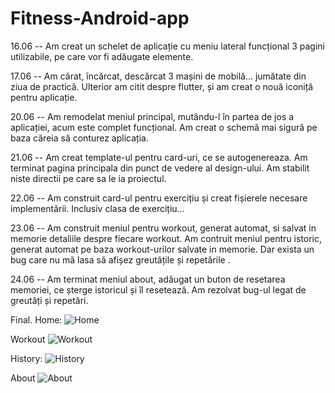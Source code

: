 # Fitness-Android-app

16.06 -- Am creat un schelet de aplicație cu meniu lateral funcțional
		3 pagini utilizabile, pe care vor fi adăugate elemente.
		
17.06 -- Am cărat, încărcat, descărcat 3 mașini de mobilă... jumătate din ziua de practică.
		Ulterior am citit despre flutter, și am creat o nouă iconiță pentru aplicație.

20.06 -- Am remodelat meniul principal, mutându-l în partea de jos a aplicației, acum este complet funcțional. 
		Am creat o schemă mai sigură pe baza căreia să conturez aplicația.

21.06 -- Am creat template-ul pentru card-uri, ce se autogenereaza.
		Am terminat pagina principala din punct de vedere al design-ului.
		Am stabilit niste directii pe care sa le ia proiectul.

22.06 -- Am construit card-ul pentru exercițiu și creat fișierele necesare implementării.
		Inclusiv clasa de exercițiu...

23.06 -- Am construit meniul pentru workout, generat automat, si salvat in memorie detaliile despre fiecare workout.
		Am contruit meniul pentru istoric, generat automat pe baza workout-urilor salvate in memorie. Dar exista un bug
		 care nu mă lasa să afișez greutățile și repetările .

24.06 -- Am terminat meniul about, adăugat un buton de resetarea memoriei, ce șterge istoricul și îl resetează.
		Am rezolvat bug-ul legat de greutăți și repetări.
	
Final.
Home:
![Home](Home.jpg)

Workout
![Workout](Workout.jpg)

History:
![History](History.jpg)

About
![About](AboutApp.jpg)